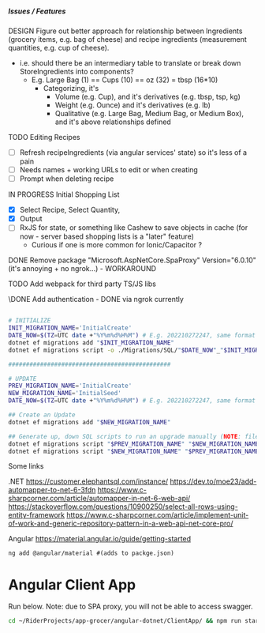##### Issues / Features

DESIGN Figure out better approach for relationship between Ingredients (grocery items, e.g. bag of cheese) and recipe ingredients (measurement quantities, e.g. cup of cheese).
  - i.e. should there be an intermediary table to translate or break down StoreIngredients into components?
    - E.g. Large Bag (1) == Cups (10) == oz (32) = tbsp (16*10)
      - Categorizing, it's
        - Volume (e.g. Cup), and it's derivatives (e.g. tbsp, tsp, kg)
        - Weight (e.g. Ounce) and it's derivatives (e.g. lb)
        - Qualitative (e.g. Large Bag, Medium Bag, or Medium Box), and it's above relationships defined
        
TODO Editing Recipes
  - [ ] Refresh recipeIngredients (via angular services' state) so it's less of a pain
  - [ ] Needs names + working URLs to edit or when creating
  - [ ] Prompt when deleting recipe
 
IN PROGRESS Initial Shopping List
  - [x] Select Recipe, Select Quantity, 
  - [x] Output
  - [ ] RxJS for state, or something like Cashew to save objects in cache (for now - server based shopping lists is a "later" feature)
    - Curious if one is more common for Ionic/Capacitor ?
    
DONE Remove package "Microsoft.AspNetCore.SpaProxy" Version="6.0.10" (it's annoying + no ngrok...) - WORKAROUND

TODO Add webpack for third party TS/JS libs

\DONE Add authentication - DONE via ngrok currently


```bash

# INITIALIZE
INIT_MIGRATION_NAME='InitialCreate'
DATE_NOW=$(TZ=UTC date +"%Y%m%d%H%M") # E.g. 202210272247, same format as migrations used for up.sql, down.sql
dotnet ef migrations add "$INIT_MIGRATION_NAME"
dotnet ef migrations script -o ./Migrations/SQL/"$DATE_NOW"_"$INIT_MIGRATION_NAME".up.sql

##############################################

# UPDATE
PREV_MIGRATION_NAME='InitialCreate'
NEW_MIGRATION_NAME='InitialSeed'
DATE_NOW=$(TZ=UTC date +"%Y%m%d%H%M") # E.g. 202210272247, same format as migrations used for up.sql, down.sql

## Create an Update
dotnet ef migrations add "$NEW_MIGRATION_NAME"

## Generate up, down SQL scripts to run an upgrade manually (NOTE: files may take a while to appear)
dotnet ef migrations script "$PREV_MIGRATION_NAME" "$NEW_MIGRATION_NAME" --verbose -o ./Migrations/SQL/"$DATE_NOW"_"$NEW_MIGRATION_NAME".up.sql
dotnet ef migrations script "$NEW_MIGRATION_NAME" "$PREV_MIGRATION_NAME" --verbose -o ./Migrations/SQL/"$DATE_NOW"_"$NEW_MIGRATION_NAME".down.sql


```

Some links

.NET
https://customer.elephantsql.com/instance/
https://dev.to/moe23/add-automapper-to-net-6-3fdn
https://www.c-sharpcorner.com/article/automapper-in-net-6-web-api/
https://stackoverflow.com/questions/10900250/select-all-rows-using-entity-framework
https://www.c-sharpcorner.com/article/implement-unit-of-work-and-generic-repository-pattern-in-a-web-api-net-core-pro/

Angular
https://material.angular.io/guide/getting-started
```angular2html
ng add @angular/material #(adds to packge.json)

```

# Angular Client App

Run below. Note: due to SPA proxy, you will not be able to access swagger.
```bash
cd ~/RiderProjects/app-grocer/angular-dotnet/ClientApp/ && npm run start
```
